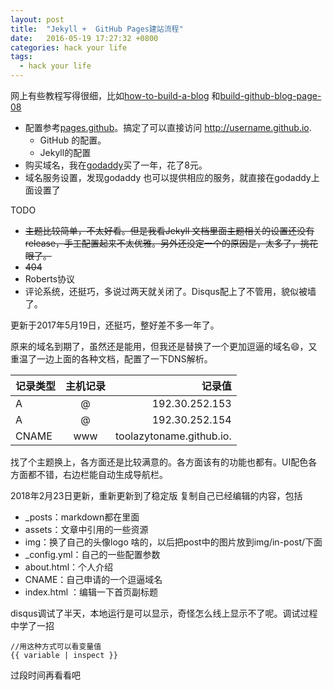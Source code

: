 ```yaml
---
layout: post
title:  "Jekyll +  GitHub Pages建站流程"
date:   2016-05-19 17:27:32 +0800
categories: hack your life
tags:
  - hack your life
---
```


网上有些教程写得很细，比如[how-to-build-a-blog](http://cnfeat.com/blog/2014/05/10/how-to-build-a-blog/) 和[build-github-blog-page-08](http://www.pchou.info/ssgithubPage/2014-07-04-build-github-blog-page-08.html)

* 配置参考[pages.github](https://pages.github.com)。搞定了可以直接访问 http://username.github.io.
    * GitHub 的配置。
    * Jekyll的配置
* 购买域名，我在[godaddy](https://www.godaddy.com)买了一年，花了8元。
* 域名服务设置，发现godaddy 也可以提供相应的服务，就直接在godaddy上面设置了




TODO

* <del>主题比较简单，不太好看。但是我看Jekyll 文档里面主题相关的设置还没有release，手工配置起来不太优雅。另外还没定一个的原因是，太多了，挑花眼了。<del>
* <del>404<del>
* Roberts协议
* 评论系统，还挺巧，多说过两天就关闭了。Disqus配上了不管用，貌似被墙了。



更新于2017年5月19日，还挺巧，整好差不多一年了。

原来的域名到期了，虽然还是能用，但我还是替换了一个更加逗逼的域名😄，又重温了一边上面的各种文档，配置了一下DNS解析。

| 记录类型  | 主机记录  | 记录值 |
|:------------- |:---------------:| -------------:|
| A      | @ |         192.30.252.153 |
| A      | @        |   192.30.252.154 |
| CNAME | www        |   toolazytoname.github.io. |

找了个主题换上，各方面还是比较满意的。各方面该有的功能也都有。UI配色各方面都不错，右边栏能自动生成导航栏。


2018年2月23日更新，重新更新到了稳定版
复制自己已经编辑的内容，包括


* _posts：markdown都在里面
* assets：文章中引用的一些资源
* img：换了自己的头像logo 啥的，以后把post中的图片放到img/in-post/下面
* _config.yml：自己的一些配置参数
* about.html：个人介绍
* CNAME：自己申请的一个逗逼域名
* index.html ：编辑一下首页副标题


disqus调试了半天，本地运行是可以显示，奇怪怎么线上显示不了呢。调试过程中学了一招

~~~
//用这种方式可以看变量值
{{ variable | inspect }}
~~~
过段时间再看看吧








